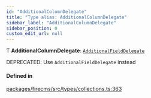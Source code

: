 ```yaml
---
id: "AdditionalColumnDelegate"
title: "Type alias: AdditionalColumnDelegate"
sidebar_label: "AdditionalColumnDelegate"
sidebar_position: 0
custom_edit_url: null
---
```


Ƭ **AdditionalColumnDelegate**: [`AdditionalFieldDelegate`](../interfaces/AdditionalFieldDelegate.md)

DEPRECATED: Use `AdditionalFieldDelegate` instead

#### Defined in

[packages/firecms/src/types/collections.ts:363](https://github.com/FireCMSco/firecms/blob/a461b0be/packages/firecms/src/types/collections.ts#L363)
